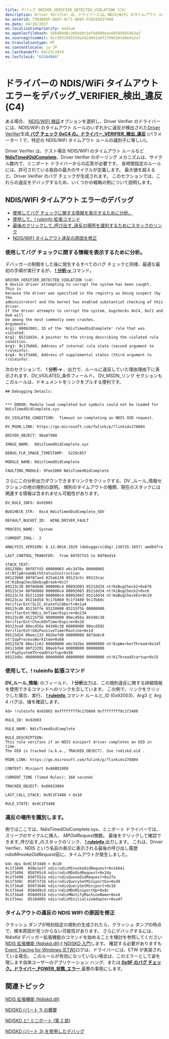 ```yaml
---
title: デバッグ DRIVER_VERIFIER_DETECTED_VIOLATION (C4)
description: Driver Verifier は、ドライバーには、NDIS/WiFi のタイムアウト ルールのいずれかに違反を検出します。
ms.assetid: 73D4B6DF-E667-4C71-B985-FCDC05837908
ms.date: 04/20/2017
ms.localizationpriority: medium
ms.openlocfilehash: 556d04d6c369ab9c5efb8600eac68345845463a3
ms.sourcegitcommit: 0cc5051945559a242d941a6f2799d161d8eba2a7
ms.translationtype: MT
ms.contentlocale: ja-JP
ms.lasthandoff: 04/23/2019
ms.locfileid: "63344866"
---
```

# <a name="debugging-ndiswifi-time-out-errors---driververifierdetectedviolation-c4"></a>ドライバーの NDIS/WiFi タイムアウト エラーをデバッグ\_VERIFIER\_検出\_違反 (C4)


ある場合、 [NDIS/WIFI 検証](ndis-wifi-verification.md)オプションを選択し、Driver Verifier のドライバーには、NDIS/WiFi のタイムアウト ルールのいずれかに違反が検出された[Driver Verifier](driver-verifier.md)生成[ **バグ チェック 0xC4 の。ドライバー\_VERIFIER\_検出\_違反**](https://msdn.microsoft.com/library/windows/hardware/ff560187) (パラメーター 1 で、特定の NDIS/WiFi タイムアウト ルールの識別子に等しい)。

Driver Verifier は、テスト場合 NDIS/WIFI のタイムアウト ルールなど[ **NdisTimedOidComplete**](https://msdn.microsoft.com/library/windows/hardware/dn305120)、Driver Verifier のポーリング メカニズムは、サイクル数内で、ミニポート ドライバーからの応答が必要です。 各時間指定のルールには、許可されている独自の最大のサイクルが定義します。 最大値を超えると、Driver Verifier のバグ チェックが生成されます。 このセクションでは、これらの違反をデバッグするため、いくつかの戦略の例について説明します。

## <a name="debugging-ndiswifi-timeout-errors"></a>NDIS/WIFI タイムアウト エラーのデバッグ


-   [使用してバグ チェックに関する情報を表示するために分析。](#use-analyze-to-display-information-about-the-bug-check)
-   [使用して、! ruleinfo 拡張コマンド](#use-the-ruleinfo-extension-command)
-   [最後のクリックして\_呼び出す\_違反の場所を識別するためにスタックのリンク](#identify-the-location-of-the-violation)
-   [NDIS/WIFI タイムアウト違反の原因を修正](#fixing-the-cause-of-the-ndis-wifi-timeout-violation)

### <a name="use-analyze-to-display-information-about-the-bug-check"></a>使用してバグ チェックに関する情報を表示するために分析。

デバッガーの制御をした後に発生するすべてのバグ チェックと同様、最適な最初の手順が実行するが、 [ **! 分析-v** ](https://msdn.microsoft.com/library/windows/hardware/ff562112)コマンド。

```
DRIVER_VERIFIER_DETECTED_VIOLATION (c4)
A device driver attempting to corrupt the system has been caught.  This is
because the driver was specified in the registry as being suspect (by the
administrator) and the kernel has enabled substantial checking of this driver.
If the driver attempts to corrupt the system, bugchecks 0xC4, 0xC1 and 0xA will
be among the most commonly seen crashes.
Arguments:
Arg1: 00092003, ID of the 'NdisTimedOidComplete' rule that was violated.
Arg2: 8521dd34, A pointer to the string describing the violated rule condition.
Arg3: 9c17b860, Address of internal rule state (second argument to !ruleinfo).
Arg4: 9c1f3480, Address of supplemental states (third argument to !ruleinfo).
```

次のセクションで、 **! 分析-v** 、出力で、ルールに違反していた理由理由下に表示されます、DV\_VIOLATED\_条件フィールド。 DV\_MSDN\_リンク セクションもこのルールは、ドキュメントをリンクをプルする便利です。

```
## Debugging Details:


*** ERROR: Module load completed but symbols could not be loaded for NdisTimedOidComplete.sys

DV_VIOLATED_CONDITION:  Timeout on completing an NDIS OID request.

DV_MSDN_LINK: https://go.microsoft.com/fwlink/p/?linkid=278804

DRIVER_OBJECT: 98a87980

IMAGE_NAME:  NdisTimedOidComplete.sys

DEBUG_FLR_IMAGE_TIMESTAMP:  5229c857

MODULE_NAME: NdisTimedOidComplete

FAULTING_MODULE: 9fee1000 NdisTimedOidComplete
```

さらにこの分析出力ダウンできますリンクをクリックする、DV \_ルール\_情報セクションの他の規則の説明。 規則のタイムアウトの種類、現在のスタックには関連する情報は含まれません可能性があります。

```
DV_RULE_INFO: 0x92003

BUGCHECK_STR:  0xc4_NdisTimedOidComplete_XDV

DEFAULT_BUCKET_ID:  WIN8_DRIVER_FAULT

PROCESS_NAME:  System

CURRENT_IRQL:  2

ANALYSIS_VERSION: 6.13.0016.1929 (debuggers(dbg).130725-1857) amd64fre

LAST_CONTROL_TRANSFER:  from 80f87fd3 to 80f0ed14

STACK_TEXT:  
8912380c 80f87fd3 00000003 e6c3476e 00000065 nt!RtlpBreakWithStatusInstruction
89123860 80f87aed 825a6138 89123c5c 89123cac nt!KiBugCheckDebugBreak+0x1f
89123c30 80f0d8d6 000000c4 00092003 8521dd34 nt!KeBugCheck2+0x676
89123c54 80f0d80d 000000c4 00092003 8521dd34 nt!KiBugCheck2+0xc6
89123c74 85211584 000000c4 00092003 8521dd34 nt!KeBugCheckEx+0x19
89123cac 85216d54 9c17b860 9c1f3480 9c17b8dc VerifierExt!SLIC_StatefulAbort+0x1a4
89123cd0 85216ffe 85220000 85215f5b 00000000 VerifierExt!Ndis_OnTimerExpire+0x234
89123cd8 85215f5b 00000000 80ecd56a 843d0c38 VerifierExt!CheckOnTimerExpire+0x26
89123ce0 80ecd56a 843d0c38 00000000 80ecd502 VerifierExt!XdvPassiveTimerRoutine+0x1d
89123d24 80eec133 882befd0 00000000 887debc0 nt!IopProcessWorkItem+0x68
89123d70 80ec1162 00000000 e6c342be 00000000 nt!ExpWorkerThread+0x14f
89123db0 80f23201 80eebfe4 00000000 00000000 nt!PspSystemThreadStartup+0x58
89123dbc 00000000 00000000 00000000 00000000 nt!KiThreadStartup+0x15
```

### <a name="use-the-ruleinfo-extension-command"></a>使用して、! ruleinfo 拡張コマンド

**DV\_ルール\_情報:** のフィールド、 **! 分析**出力は、この規則違反に関する詳細情報を使用できるコマンドへのリンクを示しています。 この例で、リンクをクリックした場合、実行、 [ **! ruleinfo** ](https://msdn.microsoft.com/library/windows/hardware/dn265374)コマンド ルールと\_ID (0x92003)、Arg3 と Arg 4 バグは、値を確認します。

```
kd> !ruleinfo 0x92003 0xffffffff9c17b860 0xffffffff9c1f3480

RULE_ID: 0x92003

RULE_NAME: NdisTimedOidComplete

RULE_DESCRIPTION:
This rule verifies if an NDIS miniport driver completes an OID in time.
The OID is tracked (a.k.a., TRACKED_OBJECT). Use !ndiskd.oid .

MSDN_LINK: https://go.microsoft.com/fwlink/p/?linkid=278804

CONTEXT: Miniport 0x86BD10E8

CURRENT_TIME (Timed Rules): 168 seconds

TRACKED_OBJECT: 0x86633804

LAST_CALL_STACK: 0x9C1F3480 + 0x10

RULE_STATE: 0x9C1F3480
```

### <a name="identify-the-location-of-the-violation"></a>違反の場所を識別します。

例ではここでは、NdisTimedOidComplete.sys、ミニポート ドライバーでは、スリープのサイクルに挿入、 *MPOidRequest*関数。 最後をクリックして確認できます\_呼び出す\_のスタックのリンク、 [ **! ruleinfo** ](https://msdn.microsoft.com/library/windows/hardware/dn265374)出力します。 これは、Driver Verifier、NDIS という名前の表示に表示される最後の呼び出し履歴*ndisMInvokeOidRequest*前に、タイムアウトが発生しました。

```
kd> dps 0x9C1F3480 + 0x10
9c1f3490  850e1e37 ndis!ndisMInvokeOidRequest+0x16641
9c1f3494  850765c8 ndis!ndisMDoOidRequest+0x24a
9c1f3498  8507552a ndis!ndisQueueOidRequest+0x2fa
9c1f349c  8507372b ndis!ndisQuerySetMiniportEx+0xd9
9c1f34a0  85073646 ndis!ndisQuerySetMiniport+0x18
9c1f34a4  850dd9c8 ndis!ndisMDoMiniportOp+0x8c
9c1f34a8  850dd916 ndis!ndisMNotifyMachineName+0xe4
9c1f34ac  85104005 ndis!ndisMInitializeAdapter+0xad7
```

### <a name="fixing-the-cause-of-the-ndis-wifi-timeout-violation"></a>タイムアウトの違反の NDIS WIFI の原因を修正

クラッシュ ダンプが時刻指定の規則の生成されたら、クラッシュ ダンプの時点で、根本原因が見つからない可能性があります。 さらにデバッグするには、NdisKd デバッガー拡張機能のコマンドを始めることを検討を参照してください[NDIS 拡張機能 (Ndiskd.dll)](https://msdn.microsoft.com/library/windows/hardware/ff552270)と[NDISKD 入門](https://go.microsoft.com/fwlink/p/?linkid=327569)します。 確認する必要がありますも[Event Tracing for Windows (ETW)](event-tracing-for-windows--etw-.md)ログは、ドライバーには、ETW が実装されている場合。 このルールが有効になっていない場合は、このエラーとして姿を現します自体ユーザーのアプリケーション ハング、または[ **0x9F のバグ チェック。ドライバー\_POWER\_状態\_エラー** ](https://msdn.microsoft.com/library/windows/hardware/ff559329)最悪の事態にします。

## <a name="span-idrelatedtopicsspanrelated-topics"></a><span id="related_topics"></span>関連トピック


[NDIS 拡張機能 (Ndiskd.dll)](https://msdn.microsoft.com/library/windows/hardware/ff552270)

[NDISKD (パート 1) の概要](https://go.microsoft.com/fwlink/p/?linkid=327569)

[NDISKD と! ミニポート (第 2 部)]( https://go.microsoft.com/fwlink/p/?linkid=327570)

[NDISKD (パート 3) を使用したデバッグ](https://go.microsoft.com/fwlink/p/?linkid=327571)










